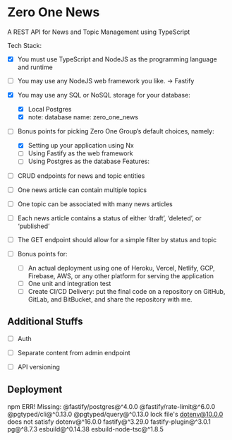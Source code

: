 # Zero One News

A REST API for News and Topic Management using TypeScript

Tech Stack:

- [x] You must use TypeScript and NodeJS as the programming language and runtime
- [ ] You may use any NodeJS web framework you like. -> Fastify

- [x] You may use any SQL or NoSQL storage for your database:

  - [x] Local Postgres
  - [x] note: database name: zero_one_news

- [ ] Bonus points for picking Zero One Group’s default choices, namely:

  - [x] Setting up your application using Nx
  - [ ] Using Fastify as the web framework
  - [ ] Using Postgres as the database
        Features:

- [ ] CRUD endpoints for news and topic entities
- [ ] One news article can contain multiple topics
- [ ] One topic can be associated with many news articles
- [ ] Each news article contains a status of either ‘draft’, ‘deleted’, or ‘published’
- [ ] The GET endpoint should allow for a simple filter by status and topic
- [ ] Bonus points for:
  - [ ] An actual deployment using one of Heroku, Vercel, Netlify, GCP, Firebase, AWS, or any other platform for serving the application
  - [ ] One unit and integration test
  - [ ] Create CI/CD
        Delivery: put the final code on a repository on GitHub, GitLab, and BitBucket, and share the repository with me.

## Additional Stuffs

- [ ] Auth
- [ ] Separate content from admin endpoint
- [ ] API versioning


## Deployment

npm ERR! Missing: @fastify/postgres@^4.0.0
@fastify/rate-limit@^6.0.0
@pgtyped/cli@^0.13.0
@pgtyped/query@^0.13.0
lock file's dotenv@10.0.0 does not satisfy dotenv@^16.0.0
fastify@^3.29.0
fastify-plugin@^3.0.1
pg@^8.7.3
esbuild@^0.14.38
esbuild-node-tsc@^1.8.5